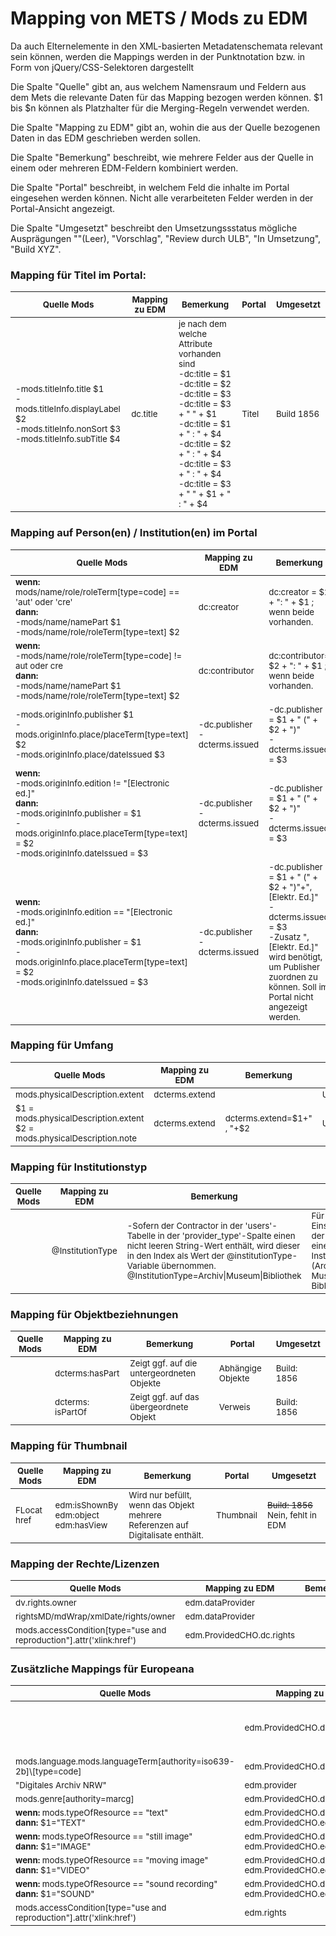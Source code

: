 # Mapping von METS / Mods zu EDM

Da auch Elternelemente in den XML-basierten Metadatenschemata relevant sein können, werden die Mappings werden in der Punktnotation bzw. in Form von jQuery/CSS-Selektoren dargestellt

Die Spalte "Quelle" gibt an, aus welchem Namensraum und Feldern aus dem Mets die relevante Daten für das Mapping bezogen werden können.
$1 bis $n können als Platzhalter für die Merging-Regeln verwendet werden.

Die Spalte "Mapping zu EDM" gibt an, wohin die aus der Quelle bezogenen Daten in das EDM geschrieben werden sollen.

Die Spalte "Bemerkung" beschreibt, wie mehrere Felder aus der Quelle in einem oder mehreren EDM-Feldern kombiniert werden.

Die Spalte "Portal" beschreibt, in welchem Feld die inhalte im Portal eingesehen werden können. Nicht alle verarbeiteten Felder werden in der Portal-Ansicht angezeigt.

Die Spalte "Umgesetzt" beschreibt den Umsetzungssstatus mögliche Ausprägungen ""(Leer), "Vorschlag", "Review durch ULB", "In Umsetzung", "Build XYZ".


### Mapping für Titel im Portal:

<table><thead><tr>
<th><sub>Quelle Mods</sub></th>
<th><sub>Mapping zu EDM</sub></th>
<th><sub>Bemerkung</sub></th>
<th><sub>Portal</sub></th>
<th><sub>Umgesetzt</sub></th>
</tr></thead><tbody><tr>
<td><sub> -mods.titleInfo.title $1<br>
-mods.titleInfo.displayLabel $2<br>
-mods.titleInfo.nonSort $3<br>
-mods.titleInfo.subTitle $4</sub></td>
<td><sub>dc.title</sub></td>
<td><sub>
  je nach dem welche Attribute vorhanden sind <br>
  -dc:title = $1  <br>
  -dc:title = $2  <br>
  -dc:title = $3  <br>
  -dc:title = $3 + " " + $1  <br>
  -dc:title = $1 + " : " + $4  <br>
  -dc:title = $2 + " : " + $4  <br>
  -dc:title = $3 + " : " + $4  <br>
  -dc:title = $3 + " " + $1 + " : " + $4  <br></sub></td>
<td><sub>Titel</sub></td>
<td><sub>Build 1856</sub></td>
</tr></tbody></table>



### Mapping auf Person(en) / Institution(en) im Portal
<table><thead><tr>
<th><sub>Quelle Mods</sub></th>
<th><sub>Mapping zu EDM</sub></th>
<th><sub>Bemerkung</sub></th>
<th><sub>Portal</sub></th>
<th><sub>Umgesetzt</sub></th>
</tr></thead><tbody><tr>
<td><sub>
<b>wenn:</b> <br>
  mods/name/role/roleTerm[type=code] == 'aut' oder 'cre'<br>
<b>dann:</b> <br>
  -mods/name/namePart $1 <br>
  -mods/name/role/roleTerm[type=text] $2</sub></td>
<td><sub>dc:creator</sub></td>
<td><sub>dc:creator = $2 + ": " + $1 ; wenn beide vorhanden.</sub></td>
<td><sub>Person</sub></td>
<td><sub>Build 1856</sub></td>
</tr>
<tr>
<td><sub>
<b>wenn:</b> <br>
 -mods/name/role/roleTerm[type=code] != aut oder cre<br>
<b>dann:</b> <br>
  -mods/name/namePart $1 <br>
  -mods/name/role/roleTerm[type=text] $2</sub></td>
<td><sub>dc:contributor</sub></td>
<td><sub>dc:contributor= $2 + ": " + $1 ; wenn beide vorhanden.</sub></td>
<td><sub>Person</sub></td>
<td><sub>Build 1856</sub></td>
</tr>
<tr>
<td><sub>
  -mods.originInfo.publisher $1 <br>
  -mods.originInfo.place/placeTerm[type=text] $2<br>
  -mods.originInfo.place/dateIssued $3</sub></td>
<td><sub>-dc.publisher <br>
-dcterms.issued</sub></td>
<td><sub>-dc.publisher = $1 + " (" + $2 + ")"<br>
-dcterms.issued = $3</sub></td>
<td><sub>Verlag</sub></td>
<td><sub>Build 1856</sub></td>
</tr>
<tr>
<td><sub>
<b>wenn:</b> <br>
 -mods.originInfo.edition != "[Electronic ed.]"<br>
<b>dann:</b> <br>
 -mods.originInfo.publisher = $1<br>
-mods.originInfo.place.placeTerm[type=text] = $2<br>
-mods.originInfo.dateIssued = $3</sub></td></sub></td>
<td><sub>-dc.publisher<br>
-dcterms.issued </sub></td>
<td><sub>-dc.publisher = $1 + " (" + $2 + ")"<br>
-dcterms.issued = $3</sub></td>
<td><sub>Verlag</sub></td>
<td><sub>Vorschlag</sub></td>
</tr>
<tr>
<td><sub>
<b>wenn:</b> <br>
 -mods.originInfo.edition == "[Electronic ed.]"<br>
<b>dann:</b> <br>
 -mods.originInfo.publisher = $1<br>
-mods.originInfo.place.placeTerm[type=text] = $2<br>
-mods.originInfo.dateIssued = $3</sub></td></sub></td>
<td><sub>-dc.publisher<br>
-dcterms.issued</sub></td>
<td><sub>-dc.publisher = $1 + " (" + $2 + ")"+", [Elektr. Ed.]"<br>
-dcterms.issued = $3<br>
-Zusatz ", [Elektr. Ed.]" wird benötigt, um Publisher <br> zuordnen zu können. Soll im Portal nicht angezeigt werden.</sub></td>
<td><sub>Verlag</sub></td>
<td><sub>Vorschlag</sub></td>
</tr>
</tbody></table>

### Mapping für Umfang
<table><thead><tr>
<th><sub>Quelle Mods</sub></th>
<th><sub>Mapping zu EDM</sub></th>
<th><sub>Bemerkung</sub></th>
<th><sub>Portal</sub></th>
<th><sub>Umgesetzt</sub></th>
</tr></thead><tbody>
<tr>
<td><sub>
mods.physicalDescription.extent </sub></td>
<td><sub>dcterms.extend</sub></td>
<td><sub></sub></td>
<td><sub>Umfang</sub></td>
<td><sub>Build 1888</sub></td>
</tr>
<tr>
<td><sub>
$1 = mods.physicalDescription.extent <br>
$2 = mods.physicalDescription.note</sub></td>
<td><sub>dcterms.extend</sub></td>
<td><sub>dcterms.extend=$1+" , "+$2</sub></td>
<td><sub>Umfang</sub></td>
<td><sub></sub></td>
</tr></tbody></table>

### Mapping für Institutionstyp
<table><thead><tr>
<th><sub>Quelle Mods</sub></th>
<th><sub>Mapping zu EDM</sub></th>
<th><sub>Bemerkung</sub></th>
<th><sub>Portal</sub></th>
<th><sub>Umgesetzt</sub></th>
</tr></thead><tbody><tr>
<td><sub>
</sub></td>
<td><sub>@InstitutionType
</sub></td>
<td><sub>-Sofern der Contractor in der 'users'-Tabelle in der  
'provider_type'-Spalte einen nicht leeren String-Wert enthält, wird dieser in den Index als Wert der @institutionType-Variable übernommen.<br>
@InstitutionType=Archiv|Museum|Bibliothek</sub></td>
<td><sub>Für die Einschränkung der Suche auf einen Institutionstyp (Archiv, Museum, Bibliothek ...)</sub></td>
<td><sub>Build: 1954</sub></td>
</tr>
</tbody></table>


### Mapping für Objektbeziehnungen
<table><thead><tr>
<th><sub>Quelle Mods</sub></th>
<th><sub>Mapping zu EDM</sub></th>
<th><sub>Bemerkung</sub></th>
<th><sub>Portal</sub></th>
<th><sub>Umgesetzt</sub></th>
</tr></thead><tbody><tr>
<td><sub>
</sub></td>
<td><sub>dcterms:hasPart
</sub></td>
<td><sub>Zeigt ggf. auf die untergeordneten Objekte</sub></td>
<td><sub>Abhängige Objekte</sub></td>
<td><sub>Build: 1856</sub></td>
</tr>
<tr>
<td><sub>
</sub></td>
<td><sub>dcterms: isPartOf
</sub></td>
<td><sub>Zeigt ggf. auf das übergeordnete Objekt</sub></td>
<td><sub>Verweis</sub></td>
<td><sub>Build: 1856</sub></td>
</tr>
</tbody></table>

### Mapping für Thumbnail
<table><thead><tr>
<th><sub>Quelle Mods</sub></th>
<th><sub>Mapping zu EDM</sub></th>
<th><sub>Bemerkung</sub></th>
<th><sub>Portal</sub></th>
<th><sub>Umgesetzt</sub></th>
</tr></thead><tbody><tr>
<td><sub>FLocat href
</sub></td>
<td><sub>edm:isShownBy  <br>
edm:object  <br>
edm:hasView
</sub></td>
<td><sub>Wird nur befüllt, wenn das Objekt mehrere Referenzen auf Digitalisate enthält.</sub></td>
<td><sub>Thumbnail</sub></td>
  <td><sub><span style="text-decoration-line:line-through;"> Build: 1856</span> Nein, fehlt in EDM</sub></td>
</tr>

</tbody></table>

### Mapping der Rechte/Lizenzen
<table><thead><tr>
<th><sub>Quelle Mods</sub></th>
<th><sub>Mapping zu EDM</sub></th>
<th><sub>Bemerkung</sub></th>
<th><sub>Portal</sub></th>
<th><sub>Umgesetzt</sub></th>
</tr></thead><tbody><tr>
<td><sub>
dv.rights.owner </sub></td>
<td><sub>edm.dataProvider </sub></td>
<td><sub></sub></td>
<td><sub></sub></td>
<td><sub> </sub></td>
</tr>
<tr>
<td><sub>
rightsMD/mdWrap/xmlDate/rights/owner </sub></td>
<td><sub>edm.dataProvider </sub></td>
<td><sub></sub></td>
<td><sub></sub></td>
<td><sub>Build 1856</sub></td>
</tr>
<tr>
<td><sub>
mods.accessCondition[type="use and reproduction"].attr('xlink:href') </sub></td>
<td><sub>edm.ProvidedCHO.dc.rights  </sub></td>
<td><sub></sub></td>
<td><sub>Nutzungsrechte</sub></td>
<td><sub>Build 1916</sub></td>
</tr>

</tbody></table>

### Zusätzliche Mappings für Europeana
<table><thead><tr>
<th><sub>Quelle Mods</sub></th>
<th><sub>Mapping zu EDM</sub></th>
<th><sub>Bemerkung</sub></th>
<th><sub>Portal</sub></th>
<th><sub>Umgesetzt</sub></th>
</tr></thead><tbody><tr>
<td><sub> </sub></td>
<td><sub>edm.ProvidedCHO.dc.description</sub></td>
<td><sub></sub></td>
<td><sub></sub></td>
<td><sub>wahlfrei wenn dc.title, dann nicht verpflichtend</sub></td>
</tr><tr>
<td><sub>
mods.language.mods.languageTerm[authority=iso639-2b]\[type=code] </sub></td>
<td><sub>edm.ProvidedCHO.dc.language</sub></td>
<td><sub></sub></td>
<td><sub></sub></td>
<td><sub>NEIN</sub></td>
</tr>
<tr>
<td><sub>
"Digitales Archiv NRW" </sub></td>
<td><sub> edm.provider</sub></td>
  <td><sub><em>mandatory</em></sub></td>
<td><sub></sub></td>
<td><sub>NEIN</sub></td>
</tr><tr>
<td><sub>
mods.genre[authority=marcg] </sub></td>
<td><sub> edm.ProvidedCHO.dc.type</sub></td>
<td><sub><em>mandatory</em></sub></td>
<td><sub></sub></td>
<td><sub>NEIN</sub></td>
</tr>
<tr>
<td><sub>
<b>wenn:</b>
mods.typeOfResource == "text"  <br>
<b>dann:</b> $1="TEXT"<br>
</sub></td>
<td><sub>edm.ProvidedCHO.dc.type =$1 <br> edm.ProvidedCHO.edm.type =$1</sub></td>
<td><sub><em>mandatory</em></sub></td>
<td><sub></sub></td>
<td><sub>NEIN</sub></td>
</tr>
<tr>
<td><sub>
<b>wenn:</b>
mods.typeOfResource == "still image"  <br>
<b>dann:</b> $1="IMAGE"<br>
</sub></td>
<td><sub>edm.ProvidedCHO.dc.type =$1 <br> edm.ProvidedCHO.edm.type =$1</sub></td>
<td><sub><em>mandatory</em></sub></td>
<td><sub></sub></td>
<td><sub>NEIN</sub></td>
</tr>
<tr>
<td><sub>
<b>wenn:</b>
mods.typeOfResource == "moving image"  <br>
<b>dann:</b> $1="VIDEO"<br>
</sub></td>
<td><sub>edm.ProvidedCHO.dc.type =$1 <br> edm.ProvidedCHO.edm.type =$1</sub></td>
<td><sub><em>mandatory</em></sub></td>
<td><sub></sub></td>
<td><sub>NEIN</sub></td>
</tr>
<tr>
<td><sub>
<b>wenn:</b>
mods.typeOfResource == "sound recording"  <br>
<b>dann:</b> $1="SOUND"<br>
</sub></td>
<td><sub>edm.ProvidedCHO.dc.type =$1 <br> edm.ProvidedCHO.edm.type =$1</sub></td>
<td><sub><em>mandatory</em></sub></td>
<td><sub></sub></td>
  <td><sub><span style="color:red;">NEIN</span></sub></td>
</tr>
<tr>
<td><sub>
mods.accessCondition[type="use and reproduction"].attr('xlink:href') </sub></td>
<td><sub>edm.rights  </sub></td>
<td><sub></sub></td>
<td><sub>Nutzungsrechte</sub></td>
<td><sub>Build 2046</sub></td>
</tr>
</tbody></table>

